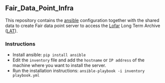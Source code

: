 
## Fair_Data_Point_Infra
This repository contains the [ansible](https://docs.ansible.com/ansible/latest/index.html) configuration together with the shared data to create  Fair data point server to access the [Lofar](http://www.lofar.org/) Long Term Archive ([LAT](https://lta.lofar.eu/)).


### Instructions
 * Install ansible:
   ```pip install ansible```
 * Edit the `inventory` file and add the `hostname` or `IP address` of the machine where you want
   to install the server.
 * Run the installation instructions:
 ```ansible-playbook -i inventory playbook.yml```
